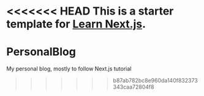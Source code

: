 <<<<<<< HEAD
This is a starter template for [Learn Next.js](https://nextjs.org/learn).
=======
# PersonalBlog
My personal blog, mostly to follow Next.js tutorial
>>>>>>> b87ab782bc8e960da140f832373343caa72804f8

